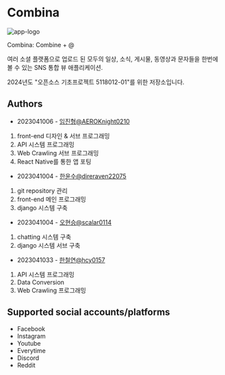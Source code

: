 # Combina
![app-logo](https://github.com/DireRaven22075/202401_Project/assets/19562627/cda47f99-0136-4200-9a23-bef7a699111b)

Combina: Combine + @

여러 소셜 플랫폼으로 업로드 된 모두의 일상, 소식, 게시물, 동영상과 문자들을 한번에 볼 수 있는 SNS 통합 뷰 애플리케이션.

2024년도 "오픈소스 기초프로젝트 5118012-01"를 위한 저장소입니다.

## Authors

- 2023041006 - [임진형@AEROKnight0210](https://github.com/AEROKnight0210)
1. front-end 디자인 & 서브 프로그래밍
2. API 시스템 프로그래밍
3. Web Crawling 서브 프로그래밍
4. React Native를 통한 앱 포팅

- 2023041004 - [한윤수@direraven22075](https://www.github.com/DireRaven22075)
1. git repository 관리
2. front-end 메인 프로그래밍
3. django 시스템 구축

- 2023041004 - [오현승@scalar0114](https://www.github.com/scalar0114)
1. chatting 시스템 구축
2. django 시스템 서브 구축

- 2023041033 - [한철연@hcy0157](https://github.com/hcy0157)
1. API 시스템 프로그래밍
2. Data Conversion
3. Web Crawling 프로그래밍

## Supported social accounts/platforms

- Facebook
- Instagram
- Youtube
- Everytime
- Discord
- Reddit

